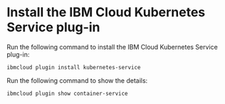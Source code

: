 # Install the IBM Cloud Kubernetes Service plug-in

Run the following command to install the IBM Cloud Kubernetes Service plug-in: 

```text
ibmcloud plugin install kubernetes-service
```

Run the following command to show the details:

```text
ibmcloud plugin show container-service
```



